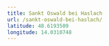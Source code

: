 ```yaml
---
title: Sankt Oswald bei Haslach
url: /sankt-oswald-bei-haslach/
latitude: 48.6193509
longitude: 14.0310748
---
```

